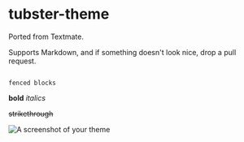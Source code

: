 # tubster-theme

Ported from Textmate.

Supports Markdown, and if something doesn't look nice, drop a pull request.

```

fenced blocks

```

**bold**
_italics_

~~strikethrough~~

![A screenshot of your theme](https://f.cloud.github.com/assets/69169/2289498/4c3cb0ec-a009-11e3-8dbd-077ee11741e5.gif)
